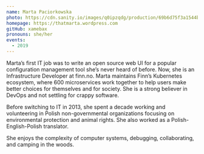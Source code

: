 ```yaml
---
name: Marta Paciorkowska
photo: https://cdn.sanity.io/images/q0ipzqdg/production/69b6d75f3a1544bb81b2b0e9d963dc04556b0ea2-960x960.jpg
homepage: https://thatmarta.wordpress.com
gitHub: xamebax
pronouns: she/her
events:
  - 2019
---
```


Marta’s first IT job was to write an open source web UI for a popular configuration management tool she’s never heard of before. Now, she is an Infrastructure Developer at finn.no. Marta maintains Finn’s Kubernetes ecosystem, where 600 microservices work together to help users make better choices for themselves and for society. She is a strong believer in DevOps and not settling for crappy software.

Before switching to IT in 2013, she spent a decade working and volunteering in Polish non-governmental organizations focusing on environmental protection and animal rights. She also worked as a Polish-English-Polish translator.

She enjoys the complexity of computer systems, debugging, collaborating, and camping in the woods.
